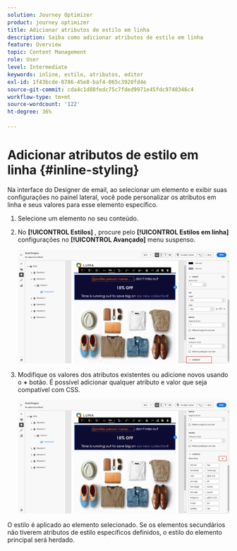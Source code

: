 ```yaml
---
solution: Journey Optimizer
product: journey optimizer
title: Adicionar atributos de estilo em linha
description: Saiba como adicionar atributos de estilo em linha
feature: Overview
topic: Content Management
role: User
level: Intermediate
keywords: inline, estilo, atributos, editor
exl-id: 1f43bcde-0786-45e8-baf4-065c3920fd4e
source-git-commit: cda4c1d88fedc75c7fded9971e45fdc9740346c4
workflow-type: tm+mt
source-wordcount: '122'
ht-degree: 36%

---
```


# Adicionar atributos de estilo em linha {#inline-styling}

Na interface do Designer de email, ao selecionar um elemento e exibir suas configurações no painel lateral, você pode personalizar os atributos em linha e seus valores para esse elemento específico.

1. Selecione um elemento no seu conteúdo.

1. No **[!UICONTROL Estilos]** , procure pelo **[!UICONTROL Estilos em linha]** configurações no **[!UICONTROL Avançado]** menu suspenso.

   ![](assets/styles_1.png)

1. Modifique os valores dos atributos existentes ou adicione novos usando o **+** botão. É possível adicionar qualquer atributo e valor que seja compatível com CSS.

   ![](assets/styles_2.png)

O estilo é aplicado ao elemento selecionado. Se os elementos secundários não tiverem atributos de estilo específicos definidos, o estilo do elemento principal será herdado.
